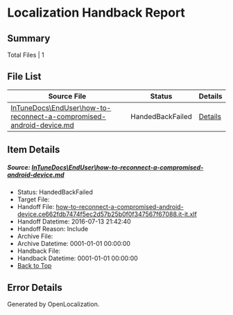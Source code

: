# <a name='report-top'></a> Localization Handback Report

## Summary
 Total Files | 1

## File List
 Source File | Status | Details 
 ----------- | ------ | ------- 
 [InTuneDocs\EndUser\how-to-reconnect-a-compromised-android-device.md](https://github.com/Microsoft/IntuneDocs-pr/blob/ea35d0222f33a0babb8bdc4fb30f0f5a405214a2/InTuneDocs/EndUser/how-to-reconnect-a-compromised-android-device.md) | HandedBackFailed | [Details](#ffc3dd386ed927010fa5aaa6beb66b3bc5507a2e302)

## Item Details
##### <a name='ffc3dd386ed927010fa5aaa6beb66b3bc5507a2e302'></a> Source: [InTuneDocs\EndUser\how-to-reconnect-a-compromised-android-device.md](https://github.com/Microsoft/IntuneDocs-pr/blob/ea35d0222f33a0babb8bdc4fb30f0f5a405214a2/InTuneDocs/EndUser/how-to-reconnect-a-compromised-android-device.md)
* Status: HandedBackFailed
* Target File: 
* Handoff File: [how-to-reconnect-a-compromised-android-device.ce662fdb7474f5ec2d57b25b0f0f347567f67088.it-it.xlf](https://github.com/Microsoft/EM.handoff/blob/da3d0677c4d7d0312a83b1bb9049189c091099e1/ol-handoff/Microsoft/IntuneDocs-pr.it-it/master/how-to-reconnect-a-compromised-android-device.ce662fdb7474f5ec2d57b25b0f0f347567f67088.it-it.xlf)
* Handoff Datetime: 2016-07-13 21:42:40
* Handoff Reason: Include
* Archive File: 
* Archive Datetime: 0001-01-01 00:00:00
* Handback File: 
* Handback Datetime: 0001-01-01 00:00:00
* [Back to Top](#report-top)


## Error Details

Generated by OpenLocalization.
